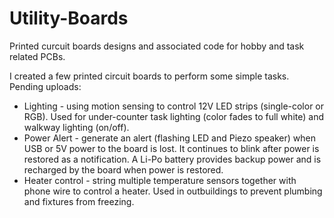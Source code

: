 # Utility-Boards
Printed curcuit boards designs and associated code for hobby and task related PCBs.

I created a few printed circuit boards to perform some simple tasks. Pending uploads:
  * Lighting - using motion sensing to control 12V LED strips (single-color or RGB). Used for under-counter task lighting (color fades to full white) and walkway lighting (on/off).
  * Power Alert - generate an alert (flashing LED and Piezo speaker) when USB or 5V power to the board is lost. It continues to blink after power is restored as a notification. A Li-Po battery provides backup power and is recharged by the board when power is restored.
  * Heater control - string multiple temperature sensors together with phone wire to control a heater. Used in outbuildings to prevent plumbing and fixtures from freezing. 

